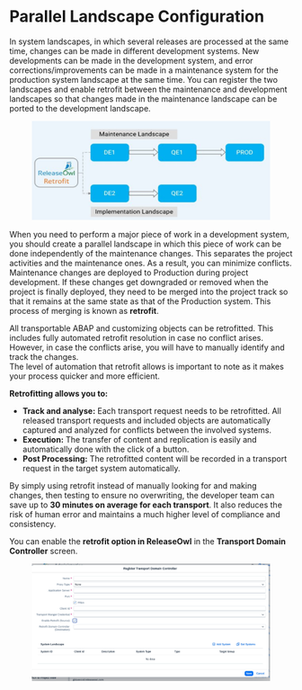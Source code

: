 # Parallel Landscape Configuration

In system landscapes, in which several releases are processed at the same time, changes can be made in different development systems. New developments can be made in the development system, and error corrections/improvements can be made in a maintenance system for the production system landscape at the same time. You can register the two landscapes and enable retrofit between the maintenance and development landscapes so that changes made in the maintenance landscape can be ported to the development landscape.

<figure><img src="../../.gitbook/assets/image (1187).png" alt=""><figcaption></figcaption></figure>

When you need to perform a major piece of work in a development system, you should create a parallel landscape in which this piece of work can be done independently of the maintenance changes. This separates the project activities and the maintenance ones. As a result, you can minimize conflicts.\
Maintenance changes are deployed to Production during project development. If these changes get downgraded or removed when the project is finally deployed, they need to be merged into the project track so that it remains at the same state as that of the Production system. This process of merging is known as **retrofit**.

All transportable ABAP and customizing objects can be retrofitted. This includes fully automated retrofit resolution in case no conflict arises. However, in case the conflicts arise, you will have to manually identify and track the changes.\
The level of automation that retrofit allows is important to note as it makes your process quicker and more efficient.

**Retrofitting allows you to:**

* **Track and analyse:** Each transport request needs to be retrofitted. All released transport requests and included objects are automatically captured and analyzed for conflicts between the involved systems.
* **Execution:** The transfer of content and replication is easily and automatically done with the click of a button.
* **Post Processing:** The retrofitted content will be recorded in a transport request in the target system automatically.

By simply using retrofit instead of manually looking for and making changes, then testing to ensure no overwriting, the developer team can save up to **30 minutes on average for each transport**. It also reduces the risk of human error and maintains a much higher level of compliance and consistency.

You can enable the **retrofit option in ReleaseOwl** in the **Transport Domain Controller** screen.

<figure><img src="../../.gitbook/assets/image (2) (1) (1) (1) (1).png" alt=""><figcaption></figcaption></figure>
